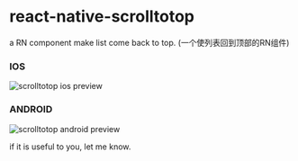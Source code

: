 # react-native-scrolltotop
a RN component make list come back to top. (一个使列表回到顶部的RN组件)

### IOS
![scrolltotop ios preview](http://i.imgur.com/FeNTNJw.gif)

### ANDROID
![scrolltotop android preview](http://i.imgur.com/TcVs6Hn.gif)

if it is useful to you, let me know.